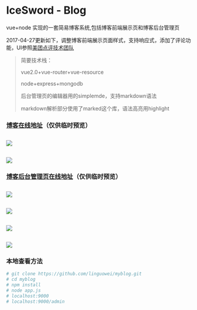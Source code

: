 # IceSword - Blog

vue+node 实现的一套简易博客系统,包括博客前端展示页和博客后台管理页

2017-04-27更新如下，调整博客前端展示页面样式，支持响应式，添加了评论功能，UI参照[美团点评技术团队](http://tech.meituan.com/)

> 简要技术栈：
>
> vue2.0+vue-router+vue-resource
>
> node+express+mongodb
>
> 后台管理页的编辑器用的simplemde，支持markdown语法
>
> markdown解析部分使用了marked这个库，语法高亮用highlight

### [博客在线地址](https://weiweiblog.herokuapp.com)（仅供临时预览）
 
![](https://github.com/linguowei/myblog/blob/master/PreviewImg/blog01.png)
---
![](https://github.com/linguowei/myblog/blob/master/PreviewImg/blog02.png)
---

### [博客后台管理页在线地址](https://weiweiblog.herokuapp.com/admin)（仅供临时预览）

![](https://github.com/linguowei/myblog/blob/master/PreviewImg/admin01.png)
---
![](https://github.com/linguowei/myblog/blob/master/PreviewImg/admin02.png)
---
![](https://github.com/linguowei/myblog/blob/master/PreviewImg/admin3.png)
---
![](https://github.com/linguowei/myblog/blob/master/PreviewImg/admin4.png)
---
### 本地查看方法

``` bash
# git clone https://github.com/linguowei/myblog.git
# cd myblog
# npm install
# node app.js
# localhost:9000
# localhost:9000/admin
```